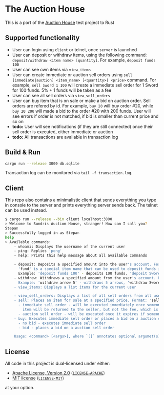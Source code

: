 # The Auction House

This is a port of the [Auction House](https://github.com/kinkard/auction-house-cpp) test project to Rust

## Supported functionality

- User can login using `client` or telnet, once `server` is launched
- User can deposit or withdraw items, using the following command: `deposit/withdraw <item name> [quantity]`. For example, `deposit funds 100`
- User can see own items via `view_items`
- User can create immediate or auction sell orders using `sell [immediate|auction] <item_name> [<quantity>] <price>` command. For example, `sell Sword 1 100` will create a immediate sell order for 1 Sword for 100 funds. 5% + 1 funds will be taken as a fee
- User can see all sell orders via `view_sell_orders`
- User can buy item that is on sale or make a bid on auction order. Sell orders are refered by id. For example, `buy 20` will buy order #20, while `buy 20 200` will made a bid to the order #20 with 200 funds. User will see errors if order is not matched, if bid is smaller than current price and so on
- **todo:** User will see notifications (if they are still connected) once their sell order is executed, either immediate or auction
- **todo:** All transactions are available in transaction log

## Build & Run

```sh
cargo run --release 3000 db.sqlite
```

Transaction log can be monitored via `tail -f transaction.log`.

## Client

This repo also contains a minimalistic client that sends everything you type in console to the server and prints everything server sends back. The telnet can be used instead.

```sh
$ cargo run --release --bin client localhost:3000
> Welcome to Sundris Auction House, stranger! How can I call you?
Stepan
> Successfully logged in as Stepan
help
> Available commands:
    - whoami: Displays the username of the current user
    - ping: Replies 'pong'
    - help: Prints this help message about all available commands

    - deposit: Deposits a specified amount into the user's account. Format: 'deposit <item name> [<quantity>]'.
      'fund' is a special item name that can be used to deposit funds into the user's account
      Example: 'deposit funds 100' - deposits 100 funds, 'deposit Sword' - deposits 1 Sword
    - withdraw: Withdraws a specified amount from the user's account. Format: 'withdraw <item name> [<quantity>]'
      Example: 'withdraw arrow 5' - withdraws 5 arrows, 'withdraw Sword' - withdraws 1 Sword
    - view_items: Displays a list items for the current user

    - view_sell_orders: Displays a list of all sell orders from all users
    - sell: Places an item for sale at a specified price. Format: 'sell [immediate|auction] <item_name> [<quantity>] <price>'
      - immediate sell order - will be executed immediately once someone buys it. Otherwise will expire in 5 minutes and
        item will be returned to the seller, but not the fee, which is `5% of the price + 1` funds
      - auction sell order - will be executed once it expires if someone placed a bid on it
    - buy: Executes immediate sell order or places a bid on a auction sell order. Format: 'buy <sell_order_id> [<bid>]'
      - no bid - executes immediate sell order
      - bid - places a bid on a auction sell order

    Usage: <command> [<args>], where `[]` annotates optional argumet(s)

```

## License

All code in this project is dual-licensed under either:

- [Apache License, Version 2.0](https://www.apache.org/licenses/LICENSE-2.0) ([`LICENSE-APACHE`](LICENSE-APACHE))
- [MIT license](https://opensource.org/licenses/MIT) ([`LICENSE-MIT`](LICENSE-MIT))

at your option.
